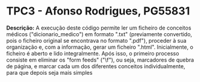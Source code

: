 # TPC3 - Afonso Rodrigues, PG55831

**Descrição:** A execução deste código permite ler um ficheiro de conceitos médicos ("dicionario_medico") em formato ".txt" (previamente convertido, pois o ficheiro original se encontrava no formato ".pdf"), proceder à sua organização e, com a informação, gerar um ficheiro ".html".
Inicialmente, o ficheiro é aberto e lido integralmente. Após isso, o primeiro processo consiste em eliminar os "form feeds" ("\f"), ou seja, marcadores de quebra de página, e marcar cada um dos diferentes conceitos individualmente, para que depois seja mais simples 

